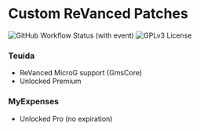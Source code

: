 # Custom ReVanced Patches

![GitHub Workflow Status (with event)](https://img.shields.io/github/actions/workflow/status/hoo-dles/revanced-custom-patches/release.yml)
![GPLv3 License](https://img.shields.io/badge/License-GPL%20v3-yellow.svg)

### Teuida
- ReVanced MicroG support (GmsCore)
- Unlocked Premium
### MyExpenses
- Unlocked Pro (no expiration)